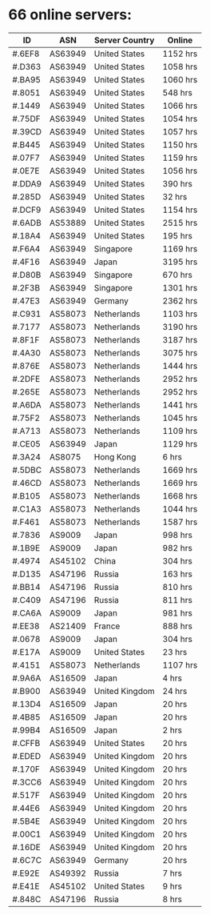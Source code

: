 # 66 online servers:

| ID | ASN | Server Country | Online |
| ------ | ------ | ------ | ------ |
| #.6EF8 | AS63949 | United States | 1152 hrs |
| #.D363 | AS63949 | United States | 1058 hrs |
| #.BA95 | AS63949 | United States | 1060 hrs |
| #.8051 | AS63949 | United States | 548 hrs |
| #.1449 | AS63949 | United States | 1066 hrs |
| #.75DF | AS63949 | United States | 1054 hrs |
| #.39CD | AS63949 | United States | 1057 hrs |
| #.B445 | AS63949 | United States | 1150 hrs |
| #.07F7 | AS63949 | United States | 1159 hrs |
| #.0E7E | AS63949 | United States | 1056 hrs |
| #.DDA9 | AS63949 | United States | 390 hrs |
| #.285D | AS63949 | United States | 32 hrs |
| #.DCF9 | AS63949 | United States | 1154 hrs |
| #.6ADB | AS53889 | United States | 2515 hrs |
| #.18A4 | AS63949 | United States | 195 hrs |
| #.F6A4 | AS63949 | Singapore | 1169 hrs |
| #.4F16 | AS63949 | Japan | 3195 hrs |
| #.D80B | AS63949 | Singapore | 670 hrs |
| #.2F3B | AS63949 | Singapore | 1301 hrs |
| #.47E3 | AS63949 | Germany | 2362 hrs |
| #.C931 | AS58073 | Netherlands | 1103 hrs |
| #.7177 | AS58073 | Netherlands | 3190 hrs |
| #.8F1F | AS58073 | Netherlands | 3187 hrs |
| #.4A30 | AS58073 | Netherlands | 3075 hrs |
| #.876E | AS58073 | Netherlands | 1444 hrs |
| #.2DFE | AS58073 | Netherlands | 2952 hrs |
| #.265E | AS58073 | Netherlands | 2952 hrs |
| #.A6DA | AS58073 | Netherlands | 1441 hrs |
| #.75F2 | AS58073 | Netherlands | 1045 hrs |
| #.A713 | AS58073 | Netherlands | 1109 hrs |
| #.CE05 | AS63949 | Japan | 1129 hrs |
| #.3A24 | AS8075 | Hong Kong | 6 hrs |
| #.5DBC | AS58073 | Netherlands | 1669 hrs |
| #.46CD | AS58073 | Netherlands | 1669 hrs |
| #.B105 | AS58073 | Netherlands | 1668 hrs |
| #.C1A3 | AS58073 | Netherlands | 1044 hrs |
| #.F461 | AS58073 | Netherlands | 1587 hrs |
| #.7836 | AS9009 | Japan | 998 hrs |
| #.1B9E | AS9009 | Japan | 982 hrs |
| #.4974 | AS45102 | China | 304 hrs |
| #.D135 | AS47196 | Russia | 163 hrs |
| #.BB14 | AS47196 | Russia | 810 hrs |
| #.C409 | AS47196 | Russia | 811 hrs |
| #.CA6A | AS9009 | Japan | 981 hrs |
| #.EE38 | AS21409 | France | 888 hrs |
| #.0678 | AS9009 | Japan | 304 hrs |
| #.E17A | AS9009 | United States | 23 hrs |
| #.4151 | AS58073 | Netherlands | 1107 hrs |
| #.9A6A | AS16509 | Japan | 4 hrs |
| #.B900 | AS63949 | United Kingdom | 24 hrs |
| #.13D4 | AS16509 | Japan | 20 hrs |
| #.4B85 | AS16509 | Japan | 20 hrs |
| #.99B4 | AS16509 | Japan | 2 hrs |
| #.CFFB | AS63949 | United States | 20 hrs |
| #.EDED | AS63949 | United Kingdom | 20 hrs |
| #.170F | AS63949 | United Kingdom | 20 hrs |
| #.3CC6 | AS63949 | United Kingdom | 20 hrs |
| #.517F | AS63949 | United Kingdom | 20 hrs |
| #.44E6 | AS63949 | United Kingdom | 20 hrs |
| #.5B4E | AS63949 | United Kingdom | 20 hrs |
| #.00C1 | AS63949 | United Kingdom | 20 hrs |
| #.16DE | AS63949 | United Kingdom | 20 hrs |
| #.6C7C | AS63949 | Germany | 20 hrs |
| #.E92E | AS49392 | Russia | 7 hrs |
| #.E41E | AS45102 | United States | 9 hrs |
| #.848C | AS47196 | Russia | 8 hrs |

